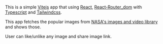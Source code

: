This is a simple [Vitejs](https://vitejs.dev/) app that using [React](https://reactjs.org/), [React-Router_dom](https://reactrouter.com/) with [Typescript](https://www.typescriptlang.org/) and [Tailwindcss](https://tailwindcss.com/).

This app fetches the popular images from [NASA's images and video library](https://api.nasa.gov/#browseAPI) and shows those.

User can like/unlike any image and share image link.
